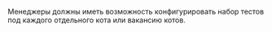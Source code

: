 Менеджеры должны иметь возможность конфигурировать набор тестов под каждого отдельного кота или вакансию котов.